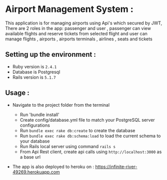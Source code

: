 # Airport Management System :

This application is for managing airports using Api's which secured by JWT, There are 2 roles in the app: passenger and user , passenger can view available flights and reserve tickets from selected flight and user can manage flights , airports , airports terminals , airlines , seats and tickets

## Setting up the environment :

- Ruby version is `2.4.1`
- Database is Postgresql
- Rails version is `5.1.7`

## Usage :
- Navigate to the project folder from the terminal
  - Run 'bundle install'
  - Create config/database.yml file to match your PostgreSQL server configurations
  - Run `bundle exec rake db:create` to create the database
  - Run `bundle exec rake db:schema:load` to load the current schema to your database
  - Run Rails local server using command `rails s`
  - From Api Rest client, create api calls using `http://localhost:3000` as a base url 

- The app is also deployed to heroku on : https://infinite-river-49269.herokuapp.com 
